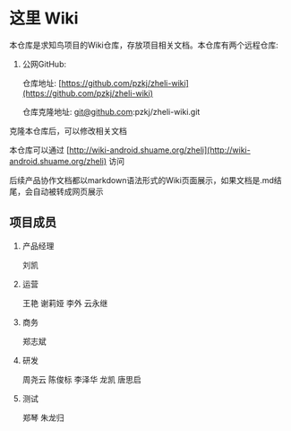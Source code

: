 # 这里 Wiki

本仓库是求知鸟项目的Wiki仓库，存放项目相关文档。本仓库有两个远程仓库:

1.  公网GitHub:

    仓库地址: [https://github.com/pzkj/zheli-wiki](https://github.com/pzkj/zheli-wiki)

    仓库克隆地址: git@github.com:pzkj/zheli-wiki.git
 
克隆本仓库后，可以修改相关文档

本仓库可以通过 [http://wiki-android.shuame.org/zheli](http://wiki-android.shuame.org/zheli) 访问

后续产品协作文档都以markdown语法形式的Wiki页面展示，如果文档是.md结尾，会自动被转成网页展示

## 项目成员

1.  产品经理
  
    刘凯

2.  运营
    
    王艳 谢莉娅 李外 云永继
  
4.  商务

    郑志斌

5.  研发

    周尧云 陈俊标 李泽华 龙凯 唐思启

6.  测试

    郑琴  朱龙归    
    


